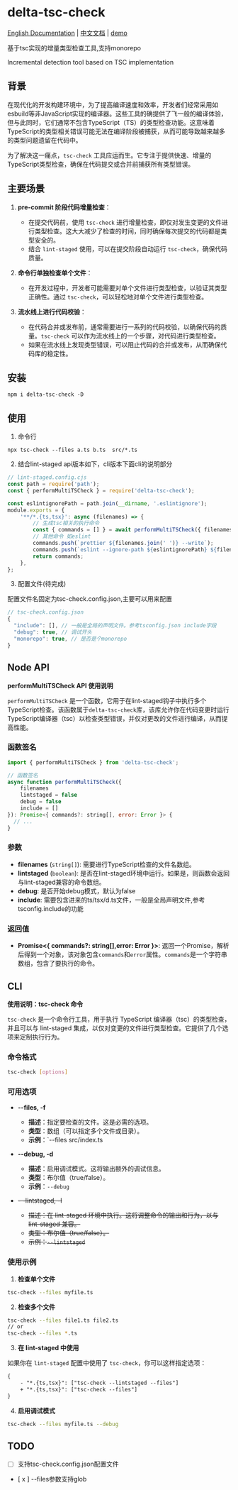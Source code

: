 # delta-tsc-check

[English Documentation](README.md) | [中文文档](README.zh.md) | [demo](https://github.com/codedaybyday/delta-tsc-check-demo)

基于tsc实现的增量类型检查工具,支持monorepo

Incremental detection tool based on TSC implementation

## 背景

在现代化的开发构建环境中，为了提高编译速度和效率，开发者们经常采用如esbuild等非JavaScript实现的编译器。这些工具的确提供了飞一般的编译体验，但与此同时，它们通常不包含TypeScript（TS）的类型检查功能。这意味着TypeScript的类型相关错误可能无法在编译阶段被捕获，从而可能导致越来越多的类型问题遗留在代码中。

为了解决这一痛点，`tsc-check` 工具应运而生。它专注于提供快速、增量的TypeScript类型检查，确保在代码提交或合并前捕获所有类型错误。

## 主要场景

1. **pre-commit 阶段代码增量检查**：

    - 在提交代码前，使用 `tsc-check` 进行增量检查，即仅对发生变更的文件进行类型检查。这大大减少了检查的时间，同时确保每次提交的代码都是类型安全的。
    - 结合 `lint-staged` 使用，可以在提交阶段自动运行 `tsc-check`，确保代码质量。

2. **命令行单独检查单个文件**：
    - 在开发过程中，开发者可能需要对单个文件进行类型检查，以验证其类型正确性。通过 `tsc-check`，可以轻松地对单个文件进行类型检查。
3. **流水线上进行代码校验**：
    - 在代码合并或发布前，通常需要进行一系列的代码校验，以确保代码的质量。`tsc-check` 可以作为流水线上的一个步骤，对代码进行类型检查。
    - 如果在流水线上发现类型错误，可以阻止代码的合并或发布，从而确保代码库的稳定性。

## 安装

```shell
npm i delta-tsc-check -D
```

## 使用

1. 命令行

```shell
npx tsc-check --files a.ts b.ts  src/*.ts

```

2. 结合lint-staged
   api版本如下，cli版本下面cli的说明部分

```js
// lint-staged.config.cjs
const path = require('path');
const { performMultiTSCheck } = require('delta-tsc-check');

const eslintignorePath = path.join(__dirname, '.eslintignore');
module.exports = {
    '**/*.{ts,tsx}': async (filenames) => {
        // 生成tsc相关的执行命令
        const { commands = [] } = await performMultiTSCheck({ filenames, lintstaged: true });
        // 其他命令 如eslint
        commands.push(`prettier ${filenames.join(' ')} --write`);
        commands.push(`eslint --ignore-path ${eslintignorePath} ${filenames.join(' ')} --fix --quiet --cache`);
        return commands;
    },
};
```

3. 配置文件(待完成)

配置文件名固定为tsc-check.config.json,主要可以用来配置

```js
// tsc-check.config.json
{
  "include": [], // 一般是全局的声明文件。参考tsconfig.json include字段
  "debug": true, // 调试开头
  "monorepo": true, // 是否是个monorepo
}
```

## Node API

**performMultiTSCheck API 使用说明**

`performMultiTSCheck` 是一个函数，它用于在lint-staged钩子中执行多个TypeScript检查。该函数属于`delta-tsc-check`库，该库允许你在代码变更时运行TypeScript编译器（tsc）以检查类型错误，并仅对更改的文件进行编译，从而提高性能。

### 函数签名

```javascript
import { performMultiTSCheck } from 'delta-tsc-check';

// 函数签名
async function performMultiTSCheck({
    filenames
    lintstaged = false
    debug = false
    include = []
}): Promise<{ commands?: string[], error: Error }> {
  // ...
}
```

### 参数

-   **filenames** (`string[]`): 需要进行TypeScript检查的文件名数组。
-   **lintstaged** (`boolean`): 是否在lint-staged环境中运行。如果是，则函数会返回与lint-staged兼容的命令数组。
-   **debug**: 是否开始debug模式，默认为false
-   **include**: 需要包含进来的ts/tsx/d.ts文件，一般是全局声明文件,参考tsconfig.include的功能

### 返回值

-   **Promise<{ commands?: string[],error: Error }>**: 返回一个Promise，解析后得到一个对象，该对象包含`commands`和`error`属性。`commands`是一个字符串数组，包含了要执行的命令。

## CLI

**使用说明：tsc-check 命令**

`tsc-check` 是一个命令行工具，用于执行 TypeScript 编译器（tsc）的类型检查，并且可以与 lint-staged 集成，以仅对变更的文件进行类型检查。它提供了几个选项来定制执行行为。

### 命令格式

```bash
tsc-check [options]
```

### 可用选项

-   **--files, -f**

    -   **描述**：指定要检查的文件。这是必需的选项。
    -   **类型**：数组（可以指定多个文件或目录）。
    -   **示例**：`--files src/index.ts

-   **--debug, -d**
    -   **描述**：启用调试模式。这将输出额外的调试信息。
    -   **类型**：布尔值（true/false）。
    -   **示例**：`--debug`
-   ~~- -lintstaged, -l~~
    -   ~~描述：在 lint-staged 环境中执行。这将调整命令的输出和行为，以与 lint-staged 兼容。~~
    -   ~~类型：布尔值（true/false）。~~
    -   ~~示例：`--lintstaged`~~

### 使用示例

1. **检查单个文件**

```bash
tsc-check --files myfile.ts
```

2. **检查多个文件**

```bash
tsc-check --files file1.ts file2.ts
// or
tsc-check --files *.ts
```

3. **在 lint-staged 中使用**

如果你在 `lint-staged` 配置中使用了 `tsc-check`，你可以这样指定选项：

```diff
{
    - "*.{ts,tsx}": ["tsc-check --lintstaged --files"]
    + "*.{ts,tsx}": ["tsc-check --files"]
}
```

4. **启用调试模式**

```bash
tsc-check --files myfile.ts --debug
```

## TODO

-   [ ] 支持tsc-check.config.json配置文件
-   [ x ] --files参数支持glob
